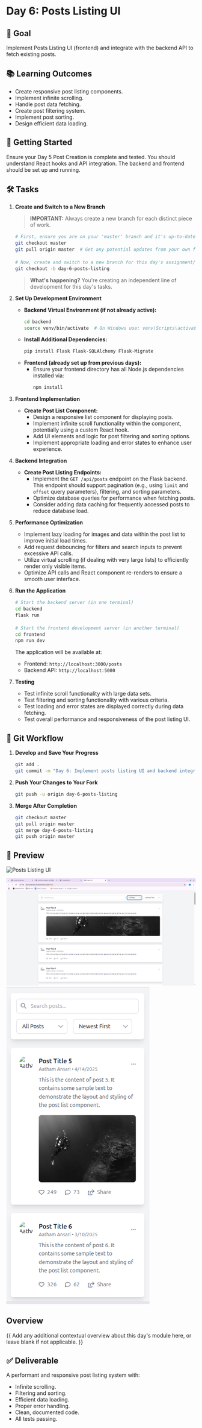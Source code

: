 # Day 6: Posts Listing UI

## 🎯 Goal

Implement Posts Listing UI (frontend) and integrate with the backend API to fetch existing posts.

## 📚 Learning Outcomes

- Create responsive post listing components.
- Implement infinite scrolling.
- Handle post data fetching.
- Create post filtering system.
- Implement post sorting.
- Design efficient data loading.

## 🚀 Getting Started

Ensure your Day 5 Post Creation is complete and tested. You should understand React hooks and API integration. The backend and frontend should be set up and running.

## 🛠️ Tasks

1.  **Create and Switch to a New Branch**

    > **IMPORTANT:** Always create a new branch for each distinct piece of work.

    ```bash
    # First, ensure you are on your 'master' branch and it's up-to-date
    git checkout master
    git pull origin master  # Get any potential updates from your own fork's master

    # Now, create and switch to a new branch for this day's assignment/feature
    git checkout -b day-6-posts-listing
    ```

    > **What's happening?** You're creating an independent line of development for this day's tasks.

2.  **Set Up Development Environment**

    - **Backend Virtual Environment (if not already active):**
      ```bash
      cd backend
      source venv/bin/activate  # On Windows use: venv\Scripts\activate
      ```
    - **Install Additional Dependencies:**
      ```bash
      pip install Flask Flask-SQLAlchemy Flask-Migrate
      ```
    - **Frontend (already set up from previous days):**
      - Ensure your frontend directory has all Node.js dependencies installed via:
        ```bash
        npm install
        ```

3.  **Frontend Implementation**

    - **Create Post List Component:**
      - Design a responsive list component for displaying posts.
      - Implement infinite scroll functionality within the component, potentially using a custom React hook.
      - Add UI elements and logic for post filtering and sorting options.
      - Implement appropriate loading and error states to enhance user experience.

4.  **Backend Integration**

    - **Create Post Listing Endpoints:**
      - Implement the `GET /api/posts` endpoint on the Flask backend. This endpoint should support pagination (e.g., using `limit` and `offset` query parameters), filtering, and sorting parameters.
      - Optimize database queries for performance when fetching posts.
      - Consider adding data caching for frequently accessed posts to reduce database load.

5.  **Performance Optimization**

    - Implement lazy loading for images and data within the post list to improve initial load times.
    - Add request debouncing for filters and search inputs to prevent excessive API calls.
    - Utilize virtual scrolling (if dealing with very large lists) to efficiently render only visible items.
    - Optimize API calls and React component re-renders to ensure a smooth user interface.

6.  **Run the Application**

    ```bash
    # Start the backend server (in one terminal)
    cd backend
    flask run

    # Start the frontend development server (in another terminal)
    cd frontend
    npm run dev
    ```

    The application will be available at:

    - Frontend: `http://localhost:3000/posts`
    - Backend API: `http://localhost:5000`

7.  **Testing**

    - Test infinite scroll functionality with large data sets.
    - Test filtering and sorting functionality with various criteria.
    - Test loading and error states are displayed correctly during data fetching.
    - Test overall performance and responsiveness of the post listing UI.

## 🔄 Git Workflow

1.  **Develop and Save Your Progress**

    ```bash
    git add .
    git commit -m "Day 6: Implement posts listing UI and backend integration"
    ```

2.  **Push Your Changes to Your Fork**

    ```bash
    git push -u origin day-6-posts-listing
    ```

3.  **Merge After Completion**

    ```bash
    git checkout master
    git pull origin master
    git merge day-6-posts-listing
    git push origin master
    ```

## 📸 Preview

<img src="posts-listing.png" alt="Posts Listing UI" width="120"/>

![Posts Listing Desktop View](post-listing-desk.png)
![Posts Listing Mobile View](post-listing-mobile.png)

## Overview

{{ Add any additional contextual overview about this day's module here, or leave blank if not applicable. }}

## ✅ Deliverable

A performant and responsive post listing system with:

- Infinite scrolling.
- Filtering and sorting.
- Efficient data loading.
- Proper error handling.
- Clean, documented code.
- All tests passing.
